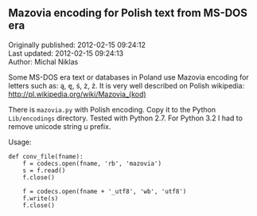 ## Mazovia encoding for Polish text from MS-DOS era  
Originally published: 2012-02-15 09:24:12  
Last updated: 2012-02-15 09:24:13  
Author: Michal Niklas  
  
Some MS-DOS era text or databases in Poland use Mazovia encoding for letters such as: ą, ę, ś, ż, ź. It is very well described on Polish wikipedia: http://pl.wikipedia.org/wiki/Mazovia_(kod)

There is `mazovia.py` with Polish encoding. Copy it to the Python `Lib/encodings` directory. Tested with Python 2.7. For Python 3.2 I had to remove unicode string u prefix.

Usage:

	def conv_file(fname):
		f = codecs.open(fname, 'rb', 'mazovia')
		s = f.read()
		f.close()

		f = codecs.open(fname + '_utf8', 'wb', 'utf8')
		f.write(s)
		f.close()
